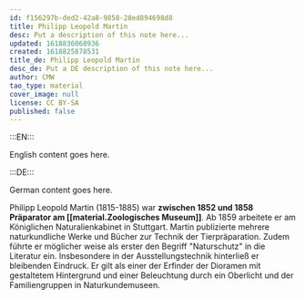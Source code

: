 ```yaml
---
id: f156297b-ded2-42a8-9858-28ed894698d8
title: Philipp Leopold Martin
desc: Put a description of this note here...
updated: 1618836068936
created: 1618825878531
title_de: Philipp Leopold Martin
desc_de: Put a DE description of this note here...
author: CMW
tao_type: material
cover_image: null
license: CC BY-SA
published: false
---
```


:::EN:::

English content goes here.

:::DE:::

German content goes here.

Philipp Leopold Martin (1815-1885) war **zwischen 1852 und 1858 Präparator am [[material.Zoologisches Museum]]**. Ab 1859 arbeitete er am Königlichen Naturalienkabinet in Stuttgart. Martin publizierte mehrere naturkundliche Werke und Bücher zur Technik der Tierpräparation. Zudem führte er möglicher weise als erster den Begriff "Naturschutz" in die Literatur ein. Insbesondere in der Ausstellungstechnik hinterließ er bleibenden Eindruck. Er gilt als einer der Erfinder der Dioramen mit gestaltetem Hintergrund und einer Beleuchtung durch ein Oberlicht und der Familiengruppen in Naturkundemuseen.
